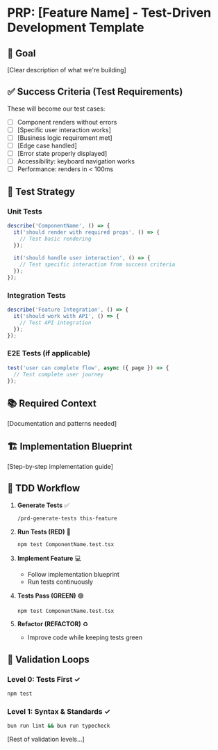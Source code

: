 # PRP: [Feature Name] - Test-Driven Development Template

## 🎯 Goal
[Clear description of what we're building]

## ✅ Success Criteria (Test Requirements)
These will become our test cases:

- [ ] Component renders without errors
- [ ] [Specific user interaction works]
- [ ] [Business logic requirement met]
- [ ] [Edge case handled]
- [ ] [Error state properly displayed]
- [ ] Accessibility: keyboard navigation works
- [ ] Performance: renders in < 100ms

## 🧪 Test Strategy

### Unit Tests
```typescript
describe('ComponentName', () => {
  it('should render with required props', () => {
    // Test basic rendering
  });
  
  it('should handle user interaction', () => {
    // Test specific interaction from success criteria
  });
});
```

### Integration Tests
```typescript
describe('Feature Integration', () => {
  it('should work with API', () => {
    // Test API integration
  });
});
```

### E2E Tests (if applicable)
```typescript
test('user can complete flow', async ({ page }) => {
  // Test complete user journey
});
```

## 📚 Required Context
[Documentation and patterns needed]

## 🏗️ Implementation Blueprint
[Step-by-step implementation guide]

## 🔄 TDD Workflow

1. **Generate Tests** ✅
   ```bash
   /prd-generate-tests this-feature
   ```

2. **Run Tests (RED)** 🔴
   ```bash
   npm test ComponentName.test.tsx
   ```

3. **Implement Feature** 💻
   - Follow implementation blueprint
   - Run tests continuously

4. **Tests Pass (GREEN)** 🟢
   ```bash
   npm test ComponentName.test.tsx
   ```

5. **Refactor (REFACTOR)** ♻️
   - Improve code while keeping tests green

## 🧪 Validation Loops

### Level 0: Tests First ✓
```bash
npm test
```

### Level 1: Syntax & Standards ✓
```bash
bun run lint && bun run typecheck
```

[Rest of validation levels...]
